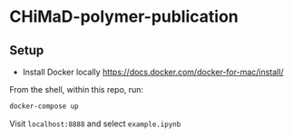 # CHiMaD-polymer-publication

## Setup

* Install Docker locally 
https://docs.docker.com/docker-for-mac/install/

From the shell, within this repo, run:
```sh
docker-compose up
```

Visit ``localhost:8888`` and select ``example.ipynb``
